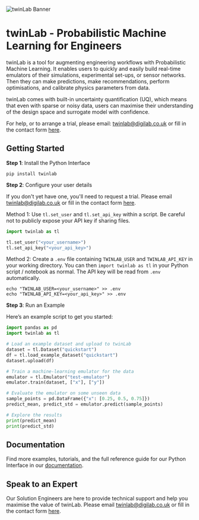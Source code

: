 ![twinLab Banner](https://hackmd.io/_uploads/BkQro2CgR.png)

# twinLab - Probabilistic Machine Learning for Engineers

twinLab is a tool for augmenting engineering workflows with Probabilistic Machine Learning. It enables users to quickly and easily build real-time emulators of their simulations, experimental set-ups, or sensor networks. Then they can make predictions, make recommendations, perform optimisations, and calibrate physics parameters from data.

twinLab comes with built-in uncertainty quantification (UQ), which means that even with sparse or noisy data, users can maximise their understanding of the design space and surrogate model with confidence.

For help, or to arrange a trial, please email: [twinlab@digilab.co.uk](mailto:twinlab@digilab.co.uk) or fill in the contact form [here](https://www.digilab.co.uk/contact).

## Getting Started

**Step 1**: Install the Python Interface

```shell
pip install twinlab
```

**Step 2**: Configure your user details

If you don't yet have one, you'll need to request a trial. Please email [twinlab@digilab.co.uk](mailto:twinlab@digilab.co.uk) or fill in the contact form [here](https://www.digilab.co.uk/contact).

Method 1: Use `tl.set_user` and `tl.set_api_key` within a script. Be careful not to publicly expose your API key if sharing files.

```python
import twinlab as tl

tl.set_user("<your_username>")
tl.set_api_key("<your_api_key>")
```

Method 2: Create a `.env` file containing `TWINLAB_USER` and `TWINLAB_API_KEY` in your working directory. You can then `import twinlab as tl` in your Python script / notebook as normal. The API key will be read from `.env` automatically.

```shell
echo "TWINLAB_USER=<your_username>" >> .env
echo "TWINLAB_API_KEY=<your_api_key>" >> .env
```

**Step 3**: Run an Example

Here’s an example script to get you started:

```python
import pandas as pd
import twinlab as tl

# Load an example dataset and upload to twinLab
dataset = tl.Dataset("quickstart")
df = tl.load_example_dataset("quickstart")
dataset.upload(df)

# Train a machine-learning emulator for the data
emulator = tl.Emulator("test-emulator")
emulator.train(dataset, ["x"], ["y"])

# Evaluate the emulator on some unseen data
sample_points = pd.DataFrame({"x": [0.25, 0.5, 0.75]})
predict_mean, predict_std = emulator.predict(sample_points)

# Explore the results
print(predict_mean)
print(predict_std)
```

## Documentation

Find more examples, tutorials, and the full reference guide for our Python Interface in our [documentation](https://twinlab.ai).

## Speak to an Expert

Our Solution Engineers are here to provide technical support and help you maximise the value of twinLab. Please email [twinlab@digilab.co.uk](mailto:twinlab@digilab.co.uk) or fill in the contact form [here](https://www.digilab.co.uk/contact).
